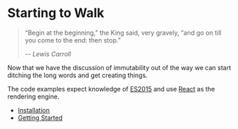 
# Starting to Walk

> “Begin at the beginning,” the King said, very gravely, “and go on till you come to the end: then stop.”
>
>-- <cite>Lewis Carroll</cite>

Now that we have the discussion of immutability out of the way we can start ditching the long words and get creating things.

The code examples expect knowledge of [ES2015](https://babeljs.io/docs/learn-es2015/) and use [React](https://facebook.github.io/react/) as the rendering engine. 

* [Installation](installation.html)
* [Getting Started](getting-started.html)
